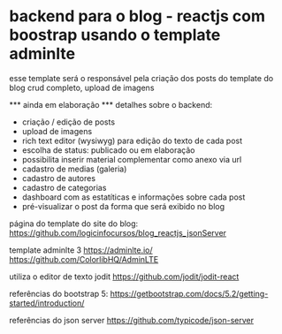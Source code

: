 # backend para o blog - reactjs com boostrap usando o template adminlte
esse template será o responsável pela criação dos posts do template do blog
crud completo, upload de imagens

*** ainda em elaboração ***
detalhes sobre o backend:
- criação / edição de posts <ok>
- upload de imagens <ok>
- rich text editor (wysiwyg) para edição do texto de cada post <ok>
- escolha de status: publicado ou em elaboração <ok>
- possibilita inserir material complementar como anexo via url <ok>
- cadastro de medias (galeria)
- cadastro de autores
- cadastro de categorias
- dashboard com as estatíticas e informações sobre cada post
- pré-visualizar o post da forma que será exibido no blog

página do template do site do blog:
https://github.com/logicinfocursos/blog_reactjs_jsonServer

template adminlte 3
https://adminlte.io/
https://github.com/ColorlibHQ/AdminLTE

utiliza o editor de texto jodit
https://github.com/jodit/jodit-react

referências do bootstrap 5:
https://getbootstrap.com/docs/5.2/getting-started/introduction/

referências do json server
https://github.com/typicode/json-server


